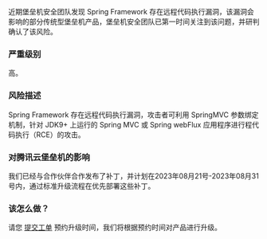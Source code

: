 近期堡垒机安全团队发现 Spring Framework 存在远程代码执行漏洞，该漏洞会影响的部分传统型堡垒机产品，堡垒机安全团队已第一时间关注到该问题，并研判确认了该风险。

### 严重级别
高。

### 风险描述
Spring Framework 存在远程代码执行漏洞，攻击者可利用 SpringMVC 参数绑定机制，针对 JDK9+ 上运行的 Spring MVC 或 Spring webFlux 应用程序进行程代码执行（RCE）的攻击。

### 对腾讯云堡垒机的影响
我们已经与合作伙伴合作发布了补丁，并计划在2023年08月21号-2023年08月31号内，通过标准升级流程在优先部署这些补丁。

### 该怎么做？
请您 [提交工单](https://console.cloud.tencent.com/workorder/category) 预约升级时间，我们将根据预约时间对产品进行升级。
